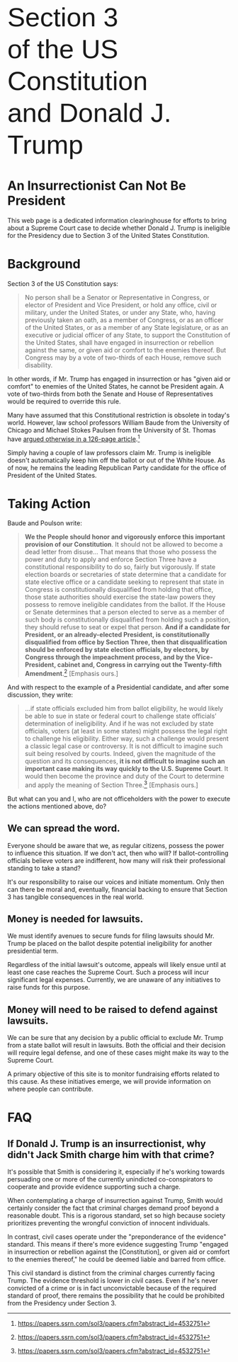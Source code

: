 <!-- ![Single-Page Markdown Website](images/Section3Big3.svg)-->

<div style="font-family: 'Impact', sans-serif; font-size: 60px; line-height: 1.2;">
    Section 3 <br>
    of the US Constitution <br>
    and Donald J. Trump
</div>




# An Insurrectionist Can Not Be President
This web page is a dedicated information clearinghouse for efforts to bring about a Supreme Court case to decide whether Donald J. Trump is ineligible for the Presidency due to Section 3 of the United States Constitution.
# Background
Section 3 of the US Constitution says: 
> No person shall be a Senator or Representative in Congress, or elector of President and Vice President, or hold any office, civil or military, under the United States, or under any State, who, having previously taken an oath, as a member of Congress, or as an officer of the United States, or as a member of any State legislature, or as an executive or judicial officer of any State, to support the Constitution of the United States, shall have engaged in insurrection or rebellion against the same, or given aid or comfort to the enemies thereof. But Congress may by a vote of two-thirds of each House, remove such disability. 

In other words, if Mr. Trump has engaged in insurrection or has "given aid or comfort" to enemies of the United States, he cannot be President again. A vote of two-thirds from both the Senate and House of Representatives would be required to override this rule.

Many have assumed that this Constitutional restriction is obsolete in today's world. However, law school professors William Baude from the University of Chicago and Michael Stokes Paulsen from the University of St. Thomas have [argued otherwise in a 126-page article](https://papers.ssrn.com/sol3/papers.cfm?abstract_id=4532751).[^1]

Simply having a couple of law professors claim Mr. Trump is ineligible doesn't automatically keep him off the ballot or out of the White House. As of now, he remains the leading Republican Party candidate for the office of President of the United States.

# Taking Action
Baude and Poulson write:
> **We the People should honor and vigorously enforce this important provision of our Constitution**. It should not be allowed to become a dead letter from disuse... That means that those who possess the power and duty to apply and enforce Section Three have a constitutional responsibility to do so, fairly but vigorously. If state election boards or secretaries of state determine that a candidate for state elective office or a candidate seeking to represent that state in Congress is constitutionally disqualified from holding that office, those state authorities should exercise the state-law powers they possess to remove ineligible candidates from the ballot. If the House or Senate determines that a person elected to serve as a member of such body is constitutionally disqualified from holding such a position, they should refuse to seat or expel that person. **And if a candidate for President, or an already-elected President, is constitutionally disqualified from office by Section Three, then that disqualification should be enforced by state election officials, by electors, by Congress through the impeachment process, and by the Vice-President, cabinet and, Congress in carrying out the Twenty-fifth Amendment**.[^1]
[Emphasis ours.]


And with respect to the example of a Presidential candidate, and after some discussion, they write:
> ...if state officials excluded him from ballot eligibility, he would likely be able to sue in state or federal court to challenge state officials’ determination of ineligibility. And if he was not excluded by state officials, voters (at least in some states) might possess the legal right to challenge his eligibility. Either way, such a challenge would present a classic legal case or controversy. It is not difficult to imagine such suit being resolved by courts. Indeed, given the magnitude of the question and its consequences, **it is not difficult to imagine such an important case making its way quickly to the U.S. Supreme Court**. It would then become the province and duty of the Court to determine and apply the meaning of Section Three.[^1]
[Emphasis ours.]


But what can you and I, who are not officeholders with the power to execute the actions mentioned above, do?

## We can spread the word.
Everyone should be aware that we, as regular citizens, possess the power to influence this situation. If we don't act, then who will? If ballot-controlling officials believe voters are indifferent, how many will risk their professional standing to take a stand?

It's our responsibility to raise our voices and initiate momentum. Only then can there be moral and, eventually, financial backing to ensure that Section 3 has tangible consequences in the real world.


## Money is needed for lawsuits.
We must identify avenues to secure funds for filing lawsuits should Mr. Trump be placed on the ballot despite potential ineligibility for another presidential term.

Regardless of the initial lawsuit's outcome, appeals will likely ensue until at least one case reaches the Supreme Court. Such a process will incur significant legal expenses. Currently, we are unaware of any initiatives to raise funds for this purpose.

## Money will need to be raised to defend against lawsuits.
We can be sure that any decision by a public official to exclude Mr. Trump from a state ballot will result in lawsuits. Both the official and their decision will require legal defense, and one of these cases might make its way to the Supreme Court.

A primary objective of this site is to monitor fundraising efforts related to this cause. As these initiatives emerge, we will provide information on where people can contribute.

# FAQ
## If Donald J. Trump is an insurrectionist, why didn't Jack Smith charge him with that crime?
It's possible that Smith is considering it, especially if he's working towards persuading one or more of the currently unindicted co-conspirators to cooperate and provide evidence supporting such a charge.

When contemplating a charge of insurrection against Trump, Smith would certainly consider the fact that criminal charges demand proof beyond a reasonable doubt. This is a rigorous standard, set so high because society prioritizes preventing the wrongful conviction of innocent individuals.

In contrast, civil cases operate under the "preponderance of the evidence" standard. This means if there's more evidence suggesting Trump "engaged in insurrection or rebellion against the [Constitution], or given aid or comfort to the enemies thereof," he could be deemed liable and barred from office.

This civil standard is distinct from the criminal charges currently facing Trump. The evidence threshold is lower in civil cases. Even if he's never convicted of a crime or is in fact unconvictable because of the required standard of proof, there remains the possibility that he could be prohibited from the Presidency under Section 3.



[^1]: https://papers.ssrn.com/sol3/papers.cfm?abstract_id=4532751





